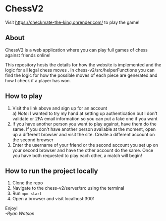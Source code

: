 # ChessV2

Visit https://checkmate-the-king.onrender.com/ to play the game!

## About
ChessV2 is a web application where you can play full games of chess against friends online!

This repository hosts the details for how the website is implemented and the logic for all legal chess moves . In chess-v2/src/helperFunctions you can find the logic for how the possible moves of each piece are generated and how I check if a player has won.

## How to play
1) Visit the link above and sign up for an account  
   a) _Note_: I wanted to try my hand at setting up authentication but I don't validate or 2FA email information so you can put a fake one if you want
2) If you have another person you want to play against, have them do the same. If you don't have another person available at the moment, open up a different browser and visit the site. Create a different account on the second browser
3) Enter the username of your friend or the second account you set up on your second browser and have the other account do the same. Once you have both requested to play each other, a match will begin!

## How to run the project locally
 1) Clone the repo
 2) Navigate to the chess-v2/server/src using the terminal
 3) Run `npm start`
 4) Open a browser and visit localhost:3001

Enjoy!  
_-Ryan Watson_
 
